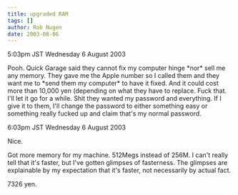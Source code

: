 ```yaml
---
title: upgraded RAM
tags: []
author: Rob Nugen
date: 2003-08-06
---
```


<p class=date>5:03pm JST Wednesday 6 August 2003</p>

<p>Pooh.  Quick Garage said they cannot fix my computer hinge *nor*
sell me any memory.  They gave me the Apple number so I called them
and they want me to *send them my computer* to have it fixed.  And it
could cost more than 10,000 yen (depending on what they have to
replace.  Fuck that.  I'll let it go for a while.  Shit they wanted my
password and everything.  If I give it to them, I'll change the
password to either something easy or something really fucked up and
claim that's my normal password.</p>

<p class=date>6:03pm JST Wednesday 6 August 2003</p>

<p>Nice.</p>

<p>Got more memory for my machine.  512Megs instead of 256M.  I can't
really tell that it's faster, but I've gotten glimpses of fasterness.
The glimpses are explainable by my expectation that it's faster, not
necessarily by actual fact.</p>

<p>7326 yen.</p>

